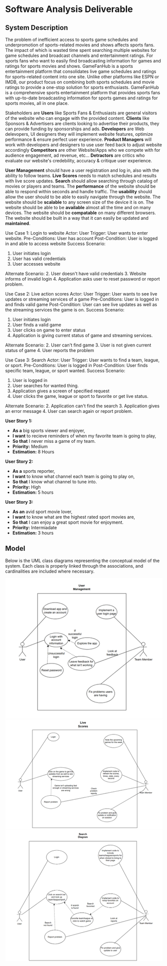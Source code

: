 # Software Analysis Deliverable

## System Description

The problem of inefficient access to sports game schedules and underpromotion of sports-related movies and shows affects sports fans. The impact of which is wasted time spent searching multiple websites for game schedules and broadcast channels and entertainment ratings. For sports fans who want to easily find broadcasting information for games and ratings for sports movies and shows. GameFanHub is a sports entertainment platform that consolidates live game schedules and ratings for sports-related content into one site. Unlike other platforms like ESPN or IMDB, our product focus on combining both sports schedules and movie ratings to provide a one-stop solution for sports enthusiasts. GameFanHub is a comprehensive sports entertainment platform that provides sports fans with up-to-date broadcasting information for sports games and ratings for sports movies, all in one place.

Stakeholders are **Users** like Sports Fans & Enthusiasts are general visitors of the website who can engage with the provided content. **Clients** like Sponsors & Advertisers are clients looking to advertise their products, they can provide funding by sponsorships and ads. **Developers** are Web delevopers, UI designers they will implement website features, optimize performance & ensure perfect user experience. **Product Managers** will work with developers and designers to use user feed back to adjust website accordingly **Competitors** are other Website/Apps who we compete with for audience engagement, ad revenue, etc... **Detractors** are critics who evaluate our website's credebility, accuracy & critique user experience.

**User Management** should have a user registration and log in, also with the ability to follow teams. **Live Scores** needs to match schedules and results with live score updates. **Search** should allow searching through catalog of movies or players and teams. The **performance** of the website should be able to respond within seconds and handle traffic. The **usability** should allow the user should to be able to easily navigate through the website. The website should be **scalable** to any screen size of the device it is on. The website should be able to be **available** almost all the time and on many devices. The website should be **compatable** on many different browsers. The website should be built in a way that it can easily be updated and **maintained**. 

Use Case 1: Login to website 
Actor: User
Trigger: User wants to enter website.
Pre-Conditions: User has account
Post-Condition: User is logged in and able to access website
Success Scenario: 
1. User initiates login
2. User has valid credentials
3. User accesses website

Alternate Scenario:
2. User doesn't have valid credentials
3. Website informs of invalid login
4. Application asks user to reset password or report problem.

Use Case 2: Live action scores
Actor: User
Trigger: User wants to see live updates or streaming services of a game
Pre-Conditions: User is logged in and finds valid game
Post-Condition: User can see live updates as well as the streaming services the game is on.
Success Scenario:
1. User initiates login
2. User finds a valid game
3. User clicks on game to enter status
4. Application is giving current status of game and streaming services. 

Alternate Scenario:
2. User can't find game
3. User is not given current status of game
4. User reports the problem

Use Case 3: Search 
Actor: User
Trigger: User wants to find a team, league, or sport.
Pre-Conditions: User is logged in
Post-Condition: User finds specific team, league, or sport wanted. 
Success Scenario:
1. User is logged in
2. User searches for wanted thing. 
3. Application gives a screen of specified request
4. User clicks the game, league or sport to favorite or get live status.

Alternate Scenario:
2. Application can't find the search
3. Application gives an error message 
4. User can search again or report problem. 

**User Story 1:**
- **As a** big sports viewer and enjoyer,
- **I want** to recieve reminders of when my favorite team is going to play,
- **So that** I never miss a game of my team.
- **Priority:** Medium
- **Estimation:** 8 Hours

**User Story 2:**
- **As a** sports reporter,
- **I want** to know what channel each team is going to play on,
- **So that** I know what channel to tune into.
- **Priority:** High
- **Estimation:** 5 hours

**User Story 3:**
- **As an** avid sport movie lover,
- **I want** to know what are the highest rated sport movies are,
- **So that** I can enjoy a great sport movie for enjoyment.
- **Priority:** Intermiadate
- **Estimation:** 3 hours

## Model

Below is the UML class diagrams representing the conceptual model of the system. Each class is properly linked through the associations, and cardinalities are included where necessary.

![User Managment Use Case Diagram](UserManagementUseCase.png)
![Live Score Use Case Diagram](LiveScoresUseCase.png)
![Search Use Case Diagram](SearchDiagramUseCase.png)

